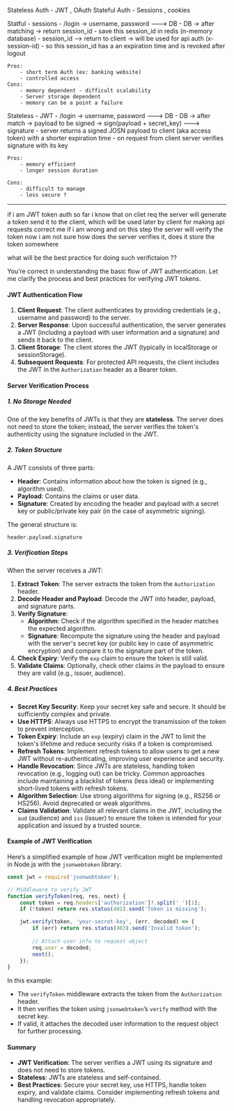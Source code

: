Stateless Auth - JWT , OAuth
Stateful Auth - Sessions , cookies


Statful - sessions 
    - /login -> username, password ---> DB 
    - DB -> after matching -> return session_id 
            - save this session_id in redis (n-memory database)
    - session_id --> return to client -> will be used for api auth (x-session-id)
    - so this session_id has a an expiration time and is revoked after logout

    Pros:
        - short term Auth (ex: banking website)
        - controlled access 
    Cons:
        - memory dependent - difficult scalability
        - Server storage dependent
        - memory can be a point a failure


Stateless - JWT 
    - /login -> username, password ---> DB 
    - DB -> after match -> payload to be signed  -> sign(payload + secret_key) ---> signature
    - server returns a signed JOSN payload to client (aka access token) with a shorter expiration time
    - on request from client server verifies signature with its key 

    Pros:
        - memory efficient
        - longer session duration

    Cons:
        - difficult to manage 
        - less secure ?

___

if i am JWT token auth
so far i know that on cliet req the server will generate a token send it to the client, which will be used later by client for making api requests 
correct me if i am wrong
and on this step the server will verify the token
now i am not sure how does the server verifies it, does it store the token somewhere

what will be the best practice for doing such  verifictaion ??

You’re correct in understanding the basic flow of JWT authentication. Let me clarify the process and best practices for verifying JWT tokens.

#### JWT Authentication Flow

1. **Client Request**: The client authenticates by providing credentials (e.g., username and password) to the server.
2. **Server Response**: Upon successful authentication, the server generates a JWT (including a payload with user information and a signature) and sends it back to the client.
3. **Client Storage**: The client stores the JWT (typically in localStorage or sessionStorage).
4. **Subsequent Requests**: For protected API requests, the client includes the JWT in the `Authorization` header as a Bearer token.

#### Server Verification Process

##### 1. **No Storage Needed**

One of the key benefits of JWTs is that they are **stateless**. The server does not need to store the token; instead, the server verifies the token's authenticity using the signature included in the JWT.

##### 2. **Token Structure**

A JWT consists of three parts:
- **Header**: Contains information about how the token is signed (e.g., algorithm used).
- **Payload**: Contains the claims or user data.
- **Signature**: Created by encoding the header and payload with a secret key or public/private key pair (in the case of asymmetric signing).

The general structure is: 
```
header.payload.signature
```

##### 3. **Verification Steps**

When the server receives a JWT:

1. **Extract Token**: The server extracts the token from the `Authorization` header.
2. **Decode Header and Payload**: Decode the JWT into header, payload, and signature parts.
3. **Verify Signature**:
   - **Algorithm**: Check if the algorithm specified in the header matches the expected algorithm.
   - **Signature**: Recompute the signature using the header and payload with the server's secret key (or public key in case of asymmetric encryption) and compare it to the signature part of the token.
4. **Check Expiry**: Verify the `exp` claim to ensure the token is still valid.
5. **Validate Claims**: Optionally, check other claims in the payload to ensure they are valid (e.g., issuer, audience).

##### 4. **Best Practices**

- **Secret Key Security**: Keep your secret key safe and secure. It should be sufficiently complex and private.
- **Use HTTPS**: Always use HTTPS to encrypt the transmission of the token to prevent interception.
- **Token Expiry**: Include an `exp` (expiry) claim in the JWT to limit the token's lifetime and reduce security risks if a token is compromised.
- **Refresh Tokens**: Implement refresh tokens to allow users to get a new JWT without re-authenticating, improving user experience and security.
- **Handle Revocation**: Since JWTs are stateless, handling token revocation (e.g., logging out) can be tricky. Common approaches include maintaining a blacklist of tokens (less ideal) or implementing short-lived tokens with refresh tokens.
- **Algorithm Selection**: Use strong algorithms for signing (e.g., RS256 or HS256). Avoid deprecated or weak algorithms.
- **Claims Validation**: Validate all relevant claims in the JWT, including the `aud` (audience) and `iss` (issuer) to ensure the token is intended for your application and issued by a trusted source.

#### Example of JWT Verification

Here’s a simplified example of how JWT verification might be implemented in Node.js with the `jsonwebtoken` library:

```javascript
const jwt = require('jsonwebtoken');

// Middleware to verify JWT
function verifyToken(req, res, next) {
    const token = req.headers['authorization']?.split(' ')[1];
    if (!token) return res.status(401).send('Token is missing');

    jwt.verify(token, 'your-secret-key', (err, decoded) => {
        if (err) return res.status(403).send('Invalid token');
        
        // Attach user info to request object
        req.user = decoded;
        next();
    });
}
```

In this example:
- The `verifyToken` middleware extracts the token from the `Authorization` header.
- It then verifies the token using `jsonwebtoken`’s `verify` method with the secret key.
- If valid, it attaches the decoded user information to the request object for further processing.

#### Summary

- **JWT Verification**: The server verifies a JWT using its signature and does not need to store tokens.
- **Stateless**: JWTs are stateless and self-contained.
- **Best Practices**: Secure your secret key, use HTTPS, handle token expiry, and validate claims. Consider implementing refresh tokens and handling revocation appropriately.